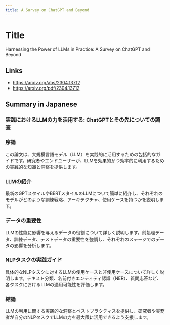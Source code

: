 ```yaml
---
title: A Survey on ChatGPT and Beyond
---
```


# Title
Harnessing the Power of LLMs in Practice: A Survey on ChatGPT and Beyond

## Links
- <https://arxiv.org/abs/2304.13712>
- <https://arxiv.org/pdf/2304.13712>

## Summary in Japanese
### 実践におけるLLMの力を活用する: ChatGPTとその先についての調査
### 序論
この論文は、大規模言語モデル（LLM）を実践的に活用するための包括的なガイドです。研究者やエンドユーザーが、LLMを効果的かつ効率的に利用するための実践的な知識と洞察を提供します。

### LLMの紹介
最新のGPTスタイルやBERTスタイルのLLMについて簡単に紹介し、それぞれのモデルがどのような訓練戦略、アーキテクチャ、使用ケースを持つかを説明します。

### データの重要性
LLMの性能に影響を与えるデータの役割について詳しく説明します。前処理データ、訓練データ、テストデータの重要性を強調し、それぞれのステージでのデータの影響を分析します。

### NLPタスクの実践ガイド
具体的なNLPタスクに対するLLMの使用ケースと非使用ケースについて詳しく説明します。テキスト分類、名前付きエンティティ認識（NER）、質問応答など、各タスクにおけるLLMの適用可能性を評価します。

### 結論
LLMの利用に関する実践的な洞察とベストプラクティスを提供し、研究者や実務者が自分のNLPタスクでLLMの力を最大限に活用できるよう支援します。
